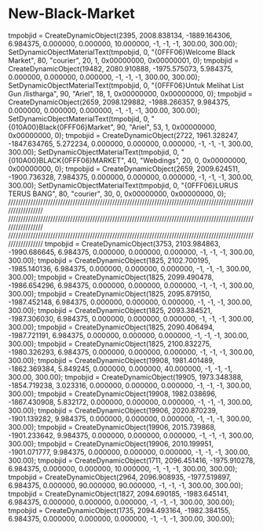 # New-Black-Market
tmpobjid = CreateDynamicObject(2395, 2008.838134, -1889.164306, 6.984375, 0.000000, 0.000000, 10.000000, -1, -1, -1, 300.00, 300.00);  SetDynamicObjectMaterialText(tmpobjid, 0, "{0FFF06}Welcome Black Market", 80, "courier", 20, 1, 0x00000000, 0x00000001, 0); tmpobjid = CreateDynamicObject(19482, 2080.910888, -1975.575073, 5.984375, 0.000000, 0.000000, 0.000000, -1, -1, -1, 300.00, 300.00);  SetDynamicObjectMaterialText(tmpobjid, 0, "{0FFF06}Untuk Melihat List Gun /listharga", 90, "Ariel", 18, 1, 0x00000000, 0x00000000, 0); tmpobjid = CreateDynamicObject(2659, 2098.129882, -1988.266357, 9.984375, 0.000000, 0.000000, 0.000000, -1, -1, -1, 300.00, 300.00);  SetDynamicObjectMaterialText(tmpobjid, 0, "{010A00}Black{0FFF06}Market", 90, "Ariel", 53, 1, 0x00000000, 0x00000000, 0); tmpobjid = CreateDynamicObject(2722, 1961.328247, -1847.634765, 5.272234, 0.000000, 0.000000, 0.000000, -1, -1, -1, 300.00, 300.00);  SetDynamicObjectMaterialText(tmpobjid, 0, "{010A00}BLACK{0FFF06}MARKET", 40, "Webdings", 20, 0, 0x00000000, 0x00000000, 0); tmpobjid = CreateDynamicObject(2659, 2009.624511, -1900.736328, 7.984375, 0.000000, 0.000000, 0.000000, -1, -1, -1, 300.00, 300.00);  SetDynamicObjectMaterialText(tmpobjid, 0, "{0FFF06}LURUS TERUS BANG", 80, "courier", 30, 0, 0x00000000, 0x00000000, 0); ///////////////////////////////////////////////////////////////////////////////////////////////////////////////// ///////////////////////////////////////////////////////////////////////////////////////////////////////////////// ///////////////////////////////////////////////////////////////////////////////////////////////////////////////// tmpobjid = CreateDynamicObject(3753, 2103.984863, -1990.686645, 6.984375, 0.000000, 0.000000, 0.000000, -1, -1, -1, 300.00, 300.00);  tmpobjid = CreateDynamicObject(1825, 2102.700195, -1985.140136, 6.984375, 0.000000, 0.000000, 0.000000, -1, -1, -1, 300.00, 300.00);  tmpobjid = CreateDynamicObject(1825, 2099.490478, -1986.654296, 6.984375, 0.000000, 0.000000, 0.000000, -1, -1, -1, 300.00, 300.00);  tmpobjid = CreateDynamicObject(1825, 2095.879150, -1987.452148, 6.984375, 0.000000, 0.000000, 0.000000, -1, -1, -1, 300.00, 300.00);  tmpobjid = CreateDynamicObject(1825, 2093.384521, -1987.306030, 6.984375, 0.000000, 0.000000, 0.000000, -1, -1, -1, 300.00, 300.00);  tmpobjid = CreateDynamicObject(1825, 2090.406494, -1987.721191, 6.984375, 0.000000, 0.000000, 0.000000, -1, -1, -1, 300.00, 300.00);  tmpobjid = CreateDynamicObject(1825, 2100.832275, -1980.326293, 6.984375, 0.000000, 0.000000, 0.000000, -1, -1, -1, 300.00, 300.00);  tmpobjid = CreateDynamicObject(19908, 1981.401489, -1862.369384, 5.849245, 0.000000, 0.000000, 40.000000, -1, -1, -1, 300.00, 300.00);  tmpobjid = CreateDynamicObject(19905, 1973.348388, -1854.719238, 3.023316, 0.000000, 0.000000, 0.000000, -1, -1, -1, 300.00, 300.00);  tmpobjid = CreateDynamicObject(19908, 1982.038696, -1867.430908, 5.832172, 0.000000, 0.000000, 0.000000, -1, -1, -1, 300.00, 300.00);  tmpobjid = CreateDynamicObject(19906, 2020.870239, -1901.139282, 9.984375, 0.000000, 0.000000, 0.000000, -1, -1, -1, 300.00, 300.00);  tmpobjid = CreateDynamicObject(19906, 2015.739868, -1901.233642, 9.984375, 0.000000, 0.000000, 0.000000, -1, -1, -1, 300.00, 300.00);  tmpobjid = CreateDynamicObject(19906, 2010.199951, -1901.071777, 9.984375, 0.000000, 0.000000, 0.000000, -1, -1, -1, 300.00, 300.00);  tmpobjid = CreateDynamicObject(1711, 2096.451416, -1975.910278, 6.984375, 0.000000, 0.000000, 10.000000, -1, -1, -1, 300.00, 300.00);  tmpobjid = CreateDynamicObject(2964, 2096.908935, -1977.519897, 6.984375, 0.000000, 90.000000, 90.000000, -1, -1, -1, 300.00, 300.00);  tmpobjid = CreateDynamicObject(1827, 2094.690185, -1983.645141, 6.984375, 0.000000, 0.000000, 0.000000, -1, -1, -1, 300.00, 300.00);  tmpobjid = CreateDynamicObject(1735, 2094.493164, -1982.384155, 6.984375, 0.000000, 0.000000, 0.000000, -1, -1, -1, 300.00, 300.00); 

